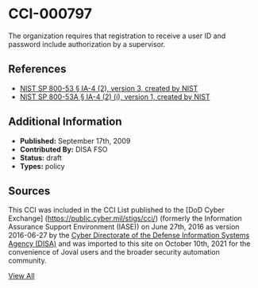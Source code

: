 # CCI-000797

The organization requires that registration to receive a user ID and password include authorization by a supervisor.

## References ##

* [NIST SP 800-53 § IA-4 (2), version 3, created by NIST](http://csrc.nist.gov/publications/PubsSPs.html)
* [NIST SP 800-53A § IA-4 (2) (i), version 1, created by NIST](http://csrc.nist.gov/publications/PubsSPs.html)


## Additional Information ##

* **Published:** September 17th, 2009
* **Contributed By:** DISA FSO
* **Status:** draft
* **Types:** policy

## Sources ##

This CCI was included in the CCI List published to the [DoD Cyber Exchange]
(https://public.cyber.mil/stigs/cci/) (formerly the Information Assurance Support Environment
(IASE)) on June 27th, 2016 as version 2016-06-27 by the [Cyber Directorate of the Defense 
Information Systems Agency (DISA)](https://public.cyber.mil/about-cyber/) and was imported to 
this site on October 10th, 2021 for the convenience of Joval users and the broader security automation community.

[View All](../README.md)
